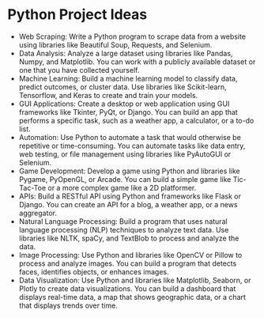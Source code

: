 # Python Project Ideas

- Web Scraping: Write a Python program to scrape data from a website using libraries like Beautiful Soup, Requests, and Selenium.
- Data Analysis: Analyze a large dataset using libraries like Pandas, Numpy, and Matplotlib. You can work with a publicly available dataset or one that you have collected yourself.
- Machine Learning: Build a machine learning model to classify data, predict outcomes, or cluster data. Use libraries like Scikit-learn, Tensorflow, and Keras to create and train your models.
- GUI Applications: Create a desktop or web application using GUI frameworks like Tkinter, PyQt, or Django. You can build an app that performs a specific task, such as a weather app, a calculator, or a to-do list.
- Automation: Use Python to automate a task that would otherwise be repetitive or time-consuming. You can automate tasks like data entry, web testing, or file management using libraries like PyAutoGUI or Selenium.
- Game Development: Develop a game using Python and libraries like Pygame, PyOpenGL, or Arcade. You can build a simple game like Tic-Tac-Toe or a more complex game like a 2D platformer.
- APIs: Build a RESTful API using Python and frameworks like Flask or Django. You can create an API for a blog, a weather app, or a news aggregator.
- Natural Language Processing: Build a program that uses natural language processing (NLP) techniques to analyze text data. Use libraries like NLTK, spaCy, and TextBlob to process and analyze the data.
- Image Processing: Use Python and libraries like OpenCV or Pillow to process and analyze images. You can build a program that detects faces, identifies objects, or enhances images.
- Data Visualization: Use Python and libraries like Matplotlib, Seaborn, or Plotly to create data visualizations. You can build a dashboard that displays real-time data, a map that shows geographic data, or a chart that displays trends over time.
